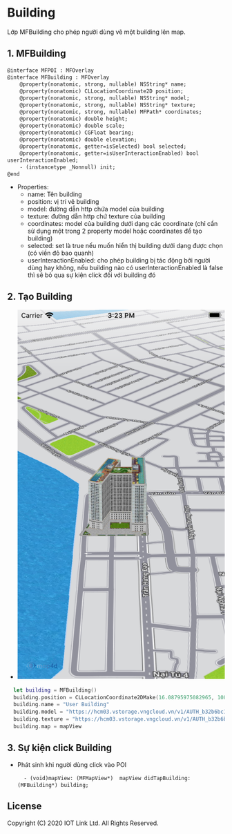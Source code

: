 # Building
Lớp MFBuilding cho phép người dùng vẽ một building lên map.


## 1. MFBuilding

```objc
@interface MFPOI : MFOverlay
@interface MFBuilding : MFOverlay
    @property(nonatomic, strong, nullable) NSString* name;
    @property(nonatomic) CLLocationCoordinate2D position;
    @property(nonatomic, strong, nullable) NSString* model;
    @property(nonatomic, strong, nullable) NSString* texture;
    @property(nonatomic, strong, nullable) MFPath* coordinates;
    @property(nonatomic) double height;
    @property(nonatomic) double scale;
    @property(nonatomic) CGFloat bearing;
    @property(nonatomic) double elevation;
    @property(nonatomic, getter=isSelected) bool selected;
    @property(nonatomic, getter=isUserInteractionEnabled) bool userInteractionEnabled;
    - (instancetype _Nonnull) init;
@end
```  

- Properties:
    + name: Tên building
    + position: vị trí vẽ building
    + model: đường dẫn http chứa model của building
    + texture: đường dẫn http chứ texture của building
    + coordinates: model của building dưới dạng các coordinate (chỉ cần sử dụng một trong 2 property model hoặc coordinates để tạo building)
    + selected: set là true nếu muốn hiển thị building dưới dạng được chọn (có viền đỏ bao quanh)
    + userInteractionEnabled: cho phép building bị tác động bởi người dùng hay không, nếu building nào có userInteractionEnabled là false thì sẽ bỏ qua sự kiện click đối với building đó

## 2. Tạo Building

  -  ![MAP4DSDK](../resources/v1.4/user-building.png) 
  
```swift
  let building = MFBuilding()
  building.position = CLLocationCoordinate2DMake(16.08795975082965, 108.22837829589844)
  building.name = "User Building"
  building.model = "https://hcm03.vstorage.vngcloud.vn/v1/AUTH_b32b6bc102c44269ab7b55e7820e7116/sdk/models/5db6b4798b4711141457d8a9.obj"
  building.texture = "https://hcm03.vstorage.vngcloud.vn/v1/AUTH_b32b6bc102c44269ab7b55e7820e7116/sdk/textures/5db6b4798b4711141457d8ab.jpg"
  building.map = mapView
```

## 3. Sự kiện click Building

  - Phát sinh khi người dùng click vào POI
    ```objc
      - (void)mapView: (MFMapView*)  mapView didTapBuilding: (MFBuilding*) building;
    ```


License
-------

Copyright (C) 2020 IOT Link Ltd. All Rights Reserved.